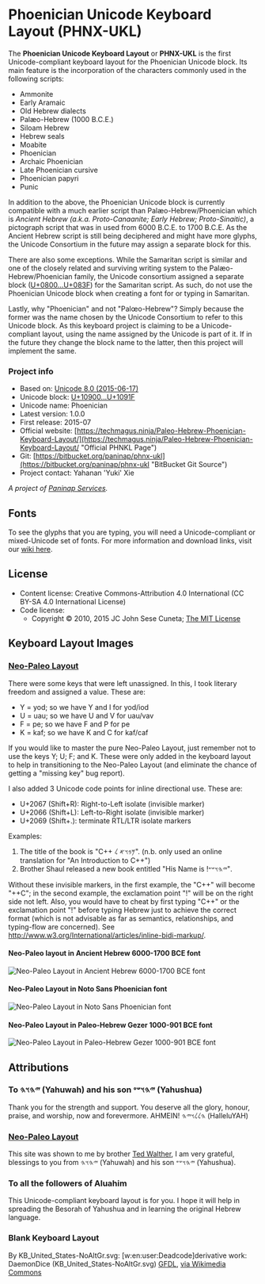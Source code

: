 # Phoenician Unicode Keyboard Layout (PHNX-UKL)
The **Phoenician Unicode Keyboard Layout** or **PHNX-UKL** is the first Unicode-compliant keyboard layout for the Phoenician Unicode block. Its main feature is the incorporation of the characters commonly used in the following scripts:

  * Ammonite
  * Early Aramaic
  * Old Hebrew dialects
  * Palæo-Hebrew (1000 B.C.E.)
  * Siloam Hebrew
  * Hebrew seals
  * Moabite
  * Phoenician
  * Archaic Phoenician
  * Late Phoenician cursive
  * Phoenician papyri
  * Punic

In addition to the above, the Phoenician Unicode block is currently compatible with a much earlier script than Palæo-Hebrew/Phoenician which is _Ancient Hebrew (a.k.a. Proto-Canaanite; Early Hebrew; Proto-Sinaitic)_, a pictograph script that was in used from 6000 B.C.E. to 1700 B.C.E. As the Ancient Hebrew script is still being deciphered and might have more glyphs, the Unicode Consortium in the future may assign a separate block for this.

There are also some exceptions. While the Samaritan script is similar and one of the closely related and surviving writing system to the Palæo-Hebrew/Phoenician family, the Unicode consortium assigned a separate block ([U+0800…U+083F]) for the Samaritan script. As such, do not use the Phoenician Unicode block when creating a font for or typing in Samaritan.

Lastly, why "Phoenician" and not "Palœo-Hebrew"? Simply because the former was the name chosen by the Unicode Consortium to refer to this Unicode block. As this keyboard project is claiming to be a Unicode-compliant layout, using the name assigned by the Unicode is part of it. If in the future they change the block name to the latter, then this project will implement the same.

### Project info
  * Based on: [Unicode 8.0 (2015-06-17)]
  * Unicode block: [U+10900…U+1091F]
  * Unicode name: Phoenician
  * Latest version: 1.0.0
  * First release: 2015-07
  * Official website: [https://techmagus.ninja/Paleo-Hebrew-Phoenician-Keyboard-Layout/](https://techmagus.ninja/Paleo-Hebrew-Phoenician-Keyboard-Layout/ "Official PHNKL Page")
  * Git: [https://bitbucket.org/paninap/phnx-ukl](https://bitbucket.org/paninap/phnx-ukl "BitBucket Git Source")
  * Project contact: Yahanan 'Yuki' Xie

_A project of [Paninap Services]._

## Fonts
To see the glyphs that you are typing, you will need a Unicode-compliant or mixed-Unicode set of fonts. For more information and download links, visit our [wiki here](https://bitbucket.org/paninap/phnx-ukl/wiki/Fonts "Fonts").

## License
  * Content license: Creative Commons-Attribution 4.0 International (CC BY-SA 4.0 International License)
  * Code license:
      * Copyright © 2010, 2015 JC John Sese Cuneta; [The MIT License](https://bitbucket.org/paninap/phnx-ukl/wiki/License "LICENSE")

## Keyboard Layout Images
### [Neo-Paleo Layout]
There were some keys that were left unassigned. In this, I took literary freedom and assigned a value. These are:

  * Y = yod; so we have Y and I for yod/iod
  * U = uau; so we have U and V for uau/vav
  * F = pe; so we have F and P for pe
  * K = kaf; so we have K and C for kaf/caf

If you would like to master the pure Neo-Paleo Layout, just remember not to use the keys Y; U; F; and K. These were only added in the keyboard layout to help in transitioning to the Neo-Paleo Layout (and eliminate the chance of getting a "missing key" bug report).

I also added 3 Unicode code points for inline directional use. These are:

  * U+2067 (Shift+R): Right-to-Left isolate (invisible marker)
  * U+2066 (Shift+L): Left-to-Right isolate (invisible marker)
  * U+2069 (Shift+.): terminate RTL/LTR isolate markers

Examples:

  1. The title of the book is "⁧𐤌𐤁𐤅𐤀 𐤋 ⁦C++⁩⁩". (n.b. only used an online translation for "An Introduction to C++")
  2. Brother Shaul released a new book entitled "His Name is ⁧𐤉𐤄𐤅𐤔𐤏!⁩".

Without these invisible markers, in the first example, the "C++" will become "++C"; in the second example, the exclamation point "!" will be on the right side not left. Also, you would have to cheat by first typing "C++" or the exclamation point "!" before typing Hebrew just to achieve the correct format (which is not advisable as far as semantics, relationships, and typing-flow are concerned). See http://www.w3.org/International/articles/inline-bidi-markup/.

#### Neo-Paleo layout in Ancient Hebrew 6000-1700 BCE font
![Neo-Paleo Layout in Ancient Hebrew 6000-1700 BCE font](https://bitbucket.org/repo/Kd9xpk/images/1830288730-PHN-Neo_in_Ancient_Hebrew_6000-1700BCE_font.png "Neo-Paleo Layout in Ancient Hebrew 6000-1700 BCE font")

#### Neo-Paleo Layout in Noto Sans Phoenician font
![Neo-Paleo Layout in Noto Sans Phoenician font](https://bitbucket.org/repo/Kd9xpk/images/105382865-PHN-Neo_in_Noto_Sans_Phoenician_font.png "Neo-Paleo Layout in Noto Sans Phoenician font")

#### Neo-Paleo Layout in Paleo-Hebrew Gezer 1000-901 BCE font
![Neo-Paleo Layout in Paleo-Hebrew Gezer 1000-901 BCE font](https://bitbucket.org/repo/Kd9xpk/images/64072058-PHN-Neo_in_Paleo-Hebrew_Gezer_1000-901BCE_font.png "Neo-Paleo Layout in Paleo-Hebrew Gezer 1000-901 BCE font")

## Attributions
### To 𐤉𐤄𐤅𐤄 (Yahuwah) and his son 𐤉𐤄𐤅𐤔𐤏 (Yahushua)
Thank you for the strength and support. You deserve all the glory, honour, praise, and worship, now and forevermore. AHMEIN! 𐤄𐤋𐤋𐤅𐤉𐤄 (HalleluYAH)

### [Neo-Paleo Layout]
This site was shown to me by brother [Ted Walther](https://www.facebook.com/tederific "Ted Walther"), I am very grateful, blessings to you from 𐤉𐤄𐤅𐤄 (Yahuwah) and his son 𐤉𐤄𐤅𐤔𐤏 (Yahushua).

### To all the followers of Aluahim
This Unicode-compliant keyboard layout is for you. I hope it will help in spreading the Besorah of Yahushua and in learning the original Hebrew language.

### Blank Keyboard Layout
By KB_United_States-NoAltGr.svg: [w:en:user:Deadcode]derivative work: DaemonDice (KB_United_States-NoAltGr.svg) [GFDL](http://www.gnu.org/copyleft/fdl.html), [via Wikimedia Commons](https://commons.wikimedia.org/wiki/File%3ABlank_BRSB_Keyboard_Layout.svg)

[U+0800…U+083F]: http://www.unicode.org/charts/PDF/U0800.pdf "Official Unicode Consortium code chart for Samaritan (PDF)"
[Unicode 8.0 (2015-06-17)]: http://blog.unicode.org/2015/06/announcing-unicode-standard-version-80.html "Announcing The Unicode® Standard, Version 8.0"
[U+10900…U+1091F]: http://www.unicode.org/charts/PDF/U10900.pdf "Official Unicode Consortium code chart for Phoenician (PDF)"
[Paninap Services]: https://bitbucket.org/paninap "Paninap Services Git"
[Neo-Paleo Layout]: http://loveandtruth.net/neopaleo.html "Neo-Paleo Transliteration Scheme for a Neo-Paleo Hebrew Encoding Standard"
